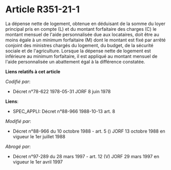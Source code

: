 # Article R351-21-1

La dépense nette de logement, obtenue en déduisant de la somme du loyer principal pris en compte (L) et du montant
forfaitaire des charges (C) le montant mensuel de l'aide personnalisée due aux locataires, doit être au moins égale à un
minimum forfaitaire (M) dont le montant est fixé par arrêté conjoint des ministres chargés du logement, du budget, de la
sécurité sociale et de l'agriculture. Lorsque la dépense nette de logement est inférieure au minimum forfaitaire, il est
appliqué au montant mensuel de l'aide personnalisée un abattement égal à la différence constatée.

**Liens relatifs à cet article**

_Codifié par_:

  - Décret n°78-622 1978-05-31 JORF 8 juin 1978

**Liens**:

  - SPEC_APPLI: Décret n°88-966 1988-10-13 art. 8

_Modifié par_:

  - Décret n°88-966 du 10 octobre 1988 - art. 5 () JORF 13 octobre 1988 en vigueur le 1er juillet 1988

_Abrogé par_:

  - Décret n°97-289 du 28 mars 1997 - art. 12 (V) JORF 29 mars 1997 en vigueur le 1er avril 1997
